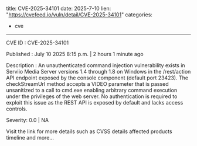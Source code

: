  
title: CVE-2025-34101
date: 2025-7-10
lien: "https://cvefeed.io/vuln/detail/CVE-2025-34101"
categories:
  - cve
---

CVE ID : CVE-2025-34101

Published :  July 10
2025
8:15 p.m. | 2 hours
1 minute ago

Description : An unauthenticated command injection vulnerability exists in Serviio Media Server versions 1.4 through 1.8 on Windows
in the /rest/action API endpoint exposed by the console component (default port 23423). The checkStreamUrl method accepts a VIDEO parameter that is passed unsanitized to a call to cmd.exe
enabling arbitrary command execution under the privileges of the web server. No authentication is required to exploit this issue
as the REST API is exposed by default and lacks access controls.

Severity: 0.0 | NA

Visit the link for more details
such as CVSS details
affected products
timeline
and more...
